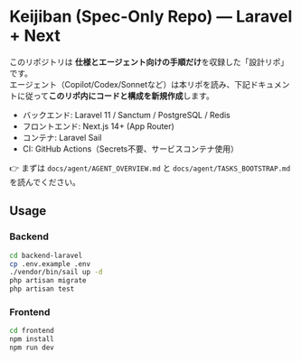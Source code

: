 # Keijiban (Spec-Only Repo) — Laravel + Next

このリポジトリは **仕様とエージェント向けの手順だけ**を収録した「設計リポ」です。  
エージェント（Copilot/Codex/Sonnetなど）は本リポを読み、下記ドキュメントに従って**このリポ内にコードと構成を新規作成**します。

- バックエンド: Laravel 11 / Sanctum / PostgreSQL / Redis
- フロントエンド: Next.js 14+ (App Router)
- コンテナ: Laravel Sail
- CI: GitHub Actions（Secrets不要、サービスコンテナ使用）

👉 まずは `docs/agent/AGENT_OVERVIEW.md` と `docs/agent/TASKS_BOOTSTRAP.md` を読んでください。

## Usage

### Backend
```bash
cd backend-laravel
cp .env.example .env
./vendor/bin/sail up -d
php artisan migrate
php artisan test
```

### Frontend
```bash
cd frontend
npm install
npm run dev
```
